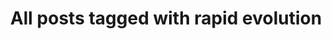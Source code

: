 ---
layout: tag
title: "All posts tagged with rapid evolution"
permalink: /weblog/tags/rapid-evolution/
taxonomy: rapid evolution
---